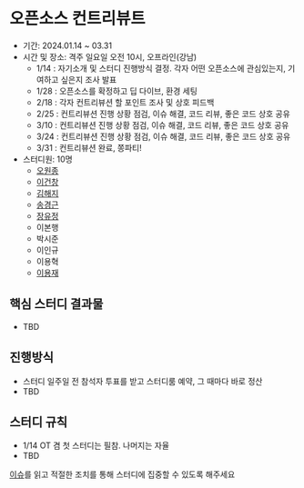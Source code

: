 # 오픈소스 컨트리뷰트

- 기간: 2024.01.14 ~ 03.31
- 시간 및 장소: 격주 일요일 오전 10시, 오프라인(강남)
  - 1/14 : 자기소개 및 스터디 진행방식 결정. 각자 어떤 오픈소스에 관심있는지, 기여하고 싶은지 조사 발표
  - 1/28 : 오픈소스를 확정하고 딥 다이브, 환경 세팅
  - 2/18 : 각자 컨트리뷰션 할 포인트 조사 및 상호 피드백
  - 2/25 : 컨트리뷰션 진행 상황 점검, 이슈 해결, 코드 리뷰, 좋은 코드 상호 공유
  - 3/10 : 컨트리뷰션 진행 상황 점검, 이슈 해결, 코드 리뷰, 좋은 코드 상호 공유
  - 3/24 : 컨트리뷰션 진행 상황 점검, 이슈 해결, 코드 리뷰, 좋은 코드 상호 공유
  - 3/31 : 컨트리뷰션 완료, 쫑파티!
- 스터디원: 10명
  - [오원종](https://github.com/dev-owen)
  - [이건창](https://github.com/this-is-spear)
  - [김해지](https://github.com/haejiii)
  - [송경근](https://github.com/songkg7)
  - [장유정](https://github.com/rachel5004)
  - 이본행
  - 박시준
  - 이인규
  - 이용혁
  - [이용재](https://github.com/dididy)

## 핵심 스터디 결과물

- TBD

## 진행방식

- 스터디 일주일 전 참석자 투표를 받고 스터디룸 예약, 그 때마다 바로 정산
- TBD

## 스터디 규칙

- 1/14 OT 겸 첫 스터디는 필참. 나머지는 자율
- TBD

[이슈](https://github.com/Learning-Is-Vital-In-Development/study-template/issues)를 읽고 적절한 조치를 통해 스터디에 집중할 수 있도록 해주세요
